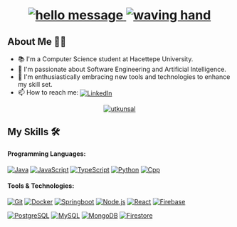 <h1 align='center'>
<a href="#">
<img src="https://readme-typing-svg.demolab.com?font=Tangerine&size=50&duration=1000&pause=1000&color=DFC65F&center=true&vCenter=true&repeat=false&random=false&width=220&height=80&lines=Hi%2C+I'm+Utku!" alt="hello message">
</a>
<a href="#">
<img src="https://readme-typing-svg.demolab.com?font=Tangerine&size=40&duration=2200&repeat=false&pause=10000&color=DFC65F&center=true&vCenter=true&random=false&width=90&height=90&lines=%F0%9F%91%8B" alt="waving hand">
</a>
</h1>


 ## About Me 🧑‍💻

- 📚 I'm a Computer Science student at Hacettepe University.
- 🌱 I'm passionate about Software Engineering and Artificial Intelligence.
- 🚀 I'm enthusiastically embracing new tools and technologies to enhance my skill set.
- 📫 How to reach me: <a href="https://www.linkedin.com/in/utkunsal" target="_blank"><img align='center' src="https://img.shields.io/badge/Utku%20Ünsal-000.svg?&logo=linkedin&logoColor=%230077B5" alt="LinkedIn"></a>


<p align="center">
  <a href="https://github.com/utkunsal?tab=repositories"><img src="https://github-profile-trophy.vercel.app/?username=utkunsal&theme=juicyfresh&title=MultiLanguage,Stars,Repositories,Commits,PullRequest&margin-w=15&row=1&column=5" alt="utkunsal"></a> 
</p>


## My Skills 🛠️

#### Programming Languages:
[![Java](https://img.shields.io/badge/-Java-000?&logo=openjdk&logoColor=%23ED8B00)](#)
[![JavaScript](https://img.shields.io/badge/-JavaScript-000?&logo=JavaScript)](#)
[![TypeScript](https://img.shields.io/badge/-TypeScript-000?&logo=TypeScript)](#)
[![Python](https://img.shields.io/badge/-Python-000?&logo=Python)](#)
[![Cpp](https://img.shields.io/badge/-C%2B%2B-000?&logo=C%2B%2B)](#)

#### Tools & Technologies:
[![Git](https://img.shields.io/badge/-Git-000?&logo=Git)](#)
[![Docker](https://img.shields.io/badge/-Docker-000?&logo=Docker)](#)
[![Springboot](https://img.shields.io/badge/-Spring%20Boot-000?&logo=Springboot)](#)
[![Node.js](https://img.shields.io/badge/-Node.js-000?&logo=Node.js)](#)
[![React](https://img.shields.io/badge/-React-000?&logo=React)](#)
[![Firebase](https://img.shields.io/badge/-Firebase-000?&logo=Firebase)](#)  


[![PostgreSQL](https://img.shields.io/badge/-PostgreSQL-000?&logo=PostgreSQL)](#)
[![MySQL](https://img.shields.io/badge/-MySQL-000?&logo=MySQL)](#)
[![MongoDB](https://img.shields.io/badge/-MongoDB-000?&logo=MongoDB)](#)
[![Firestore](https://img.shields.io/badge/-Cloud%20Firestore-000?&logo=Firebase)](#)


<!--
**utkunsal/utkunsal** is a ✨ _special_ ✨ repository because its `README.md` (this file) appears on your GitHub profile.

Here are some ideas to get you started:

- 🔭 I’m currently working on ...
- 🌱 I’m currently learning ...
- 👯 I’m looking to collaborate on ...
- 🤔 I’m looking for help with ...
- 💬 Ask me about ...
- 📫 How to reach me: ...
- 😄 Pronouns: ...
- ⚡ Fun fact: ...
-->
